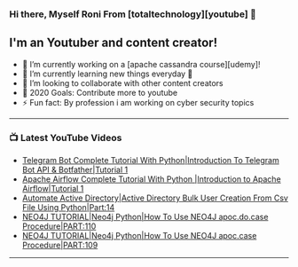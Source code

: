 ### Hi there, Myself Roni From [totaltechnology][youtube] 👋

## I'm an Youtuber and content creator!
- 🔭 I’m currently working on a [apache cassandra course][udemy]!
- 🌱 I’m currently learning new things everyday 🤣
- 👯 I’m looking to collaborate with other content creators
- 🥅 2020 Goals: Contribute more to youtube
- ⚡ Fun fact: By profession i am working on cyber security topics



---

### 📺 Latest YouTube Videos
<!-- YOUTUBE:START -->
- [Telegram Bot  Complete Tutorial With Python|Introduction To Telegram Bot API &amp; Botfather|Tutorial 1](https://www.youtube.com/watch?v=M-je945gPTo)
- [Apache Airflow Complete Tutorial With Python |Introduction to Apache Airflow|Tutorial 1](https://www.youtube.com/watch?v=BqDgpxk8aRs)
- [Automate Active Directory|Active Directory Bulk User Creation From Csv File Using Python|Part:14](https://www.youtube.com/watch?v=HG0dZk4FH8Y)
- [NEO4J TUTORIAL|Neo4j Python|How To Use NEO4J apoc.do.case  Procedure|PART:110](https://www.youtube.com/watch?v=ET1DeRhUC-o)
- [NEO4J TUTORIAL|Neo4j Python|How To Use NEO4J apoc.case  Procedure|PART:109](https://www.youtube.com/watch?v=2T7l5x7-eEU)
<!-- YOUTUBE:END -->

---


